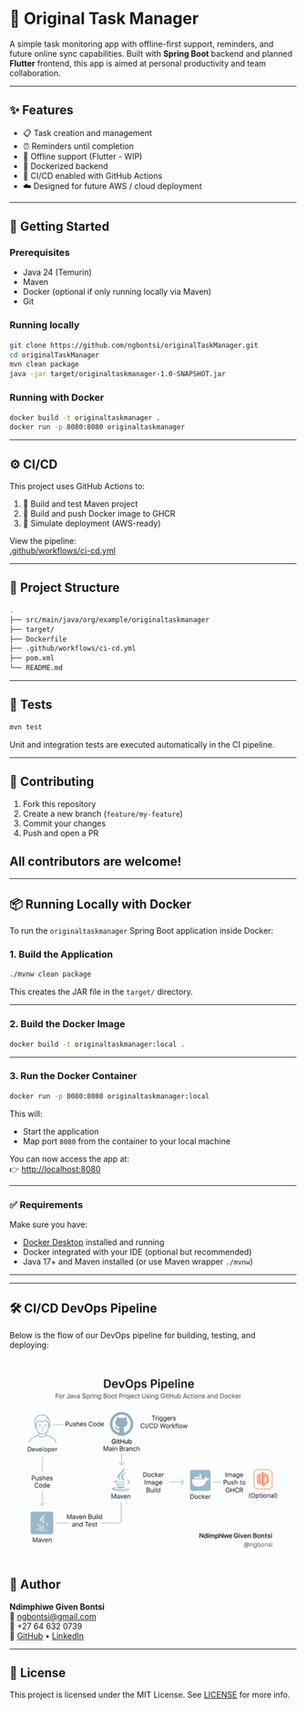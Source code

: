 # 📂 Original Task Manager

A simple task monitoring app with offline-first support, reminders, and future online sync capabilities. Built with **Spring Boot** backend and planned **Flutter** frontend, this app is aimed at personal productivity and team collaboration.

&#x20;

---

## ✨ Features

- 📋 Task creation and management
- ⏰ Reminders until completion
- 🔌 Offline support (Flutter - WIP)
- 🐳 Dockerized backend
- 📆 CI/CD enabled with GitHub Actions
- ☁️ Designed for future AWS / cloud deployment

---

## 🚀 Getting Started

### Prerequisites

- Java 24 (Temurin)
- Maven
- Docker (optional if only running locally via Maven)
- Git

### Running locally

```bash
git clone https://github.com/ngbontsi/originalTaskManager.git
cd originalTaskManager
mvn clean package
java -jar target/originaltaskmanager-1.0-SNAPSHOT.jar
```

### Running with Docker

```bash
docker build -t originaltaskmanager .
docker run -p 8080:8080 originaltaskmanager
```

---

## ⚙️ CI/CD

This project uses GitHub Actions to:

1. 🔨 Build and test Maven project
2. 🐳 Build and push Docker image to GHCR
3. 📆 Simulate deployment (AWS-ready)

View the pipeline:\
[.github/workflows/ci-cd.yml](.github/workflows/ci-cd.yml)

---

## 📁 Project Structure

```bash
.
├── src/main/java/org/example/originaltaskmanager
├── target/
├── Dockerfile
├── .github/workflows/ci-cd.yml
├── pom.xml
└── README.md
```

---

## 🔪 Tests

```bash
mvn test
```

Unit and integration tests are executed automatically in the CI pipeline.

---

## 🤝 Contributing

1. Fork this repository
2. Create a new branch (`feature/my-feature`)
3. Commit your changes
4. Push and open a PR

All contributors are welcome!
---
---

## 📦 Running Locally with Docker

To run the `originaltaskmanager` Spring Boot application inside Docker:

### **1. Build the Application**

```bash
./mvnw clean package
```

This creates the JAR file in the `target/` directory.

---

### **2. Build the Docker Image**

```bash
docker build -t originaltaskmanager:local .
```

---

### **3. Run the Docker Container**

```bash
docker run -p 8080:8080 originaltaskmanager:local
```

This will:
- Start the application
- Map port `8080` from the container to your local machine

You can now access the app at:  
👉 [http://localhost:8080](http://localhost:8080)

---

### ✅ Requirements

Make sure you have:
- [Docker Desktop](https://www.docker.com/products/docker-desktop) installed and running
- Docker integrated with your IDE (optional but recommended)
- Java 17+ and Maven installed (or use Maven wrapper `./mvnw`)

---
---
## 🛠️ CI/CD DevOps Pipeline

Below is the flow of our DevOps pipeline for building, testing, and deploying:

![DevOps Pipeline](assets/devops-pipeline.png)
---
## 👤 Author

**Ndimphiwe Given Bontsi**\
📧 [ngbontsi@gmail.com](mailto\:ngbontsi@gmail.com)\
📱 +27 64 632 0739\
🔗 [GitHub](https://github.com/ngbontsi) • [LinkedIn](https://www.linkedin.com/in/ndimphiwe-bontsi-368b4960)

---

## 📃 License

This project is licensed under the MIT License. See [LICENSE](LICENSE) for more info.

